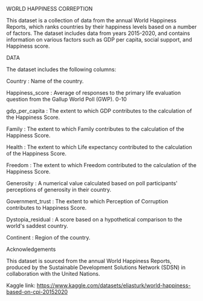 WORLD HAPPINESS CORREPTION

This dataset is a collection of data from the annual World Happiness Reports, which ranks countries by their happiness levels based on a number of factors. 
The dataset includes data from years 2015-2020, and contains information on various factors such as GDP per capita, social support, and Happiness score.

DATA

The dataset includes the following columns:

Country : Name of the country.

Happiness_score : Average of responses to the primary life evaluation question from the Gallup World Poll (GWP). 0-10

gdp_per_capita : The extent to which GDP contributes to the calculation of the Happiness Score.

Family : The extent to which Family contributes to the calculation of the Happiness Score.

Health : The extent to which Life expectancy contributed to the calculation of the Happiness Score.

Freedom : The extent to which Freedom contributed to the calculation of the Happiness Score.

Generosity : A numerical value calculated based on poll participants' perceptions of generosity in their country.

Government_trust : The extent to which Perception of Corruption contributes to Happiness Score.

Dystopia_residual : A score based on a hypothetical comparison to the world's saddest country.

Continent : Region of the country.

Acknowledgements

This dataset is sourced from the annual World Happiness Reports, produced by the Sustainable Development Solutions Network (SDSN) in collaboration with the United Nations.

Kaggle link: https://www.kaggle.com/datasets/eliasturk/world-happiness-based-on-cpi-20152020
